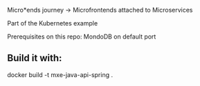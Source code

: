 Micro*ends journey -> Microfrontends attached to Microservices

Part of the Kubernetes example

Prerequisites on this repo:
  MondoDB on default port

## Build it with:
docker build -t mxe-java-api-spring .
